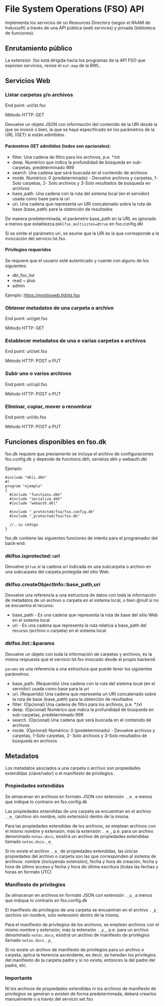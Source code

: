 # File System Operations (FSO) API

Implementa los servicios de un Resources Directory (según el RAAM de Induxsoft) a través de una API pública (web services) y
privada (biblioteca de funciones).

## Enrutamiento público
La extensión .fso está dirigida hacia los programas de la API FSO que exponen servicios, revise el ```ext.map``` de la BWL.

## Servicios Web

### Listar carpetas y/o archivos
End point: uri/lst.fso

Método HTTP: GET

Devuelve un objeto JSON con información del contenido de la URI desde la que se invocó o bien,
la que se haya especificado en los parámetros de la URL (GET) si están admitidos.

#### Parámetros GET admitidos (todos son opcionales):
* filter. Una cadena de filtro para los archivos, p.e. *.txt
* deep. Numérico que indica la profundidad de búsqueda en sub-carpetas, predeterminado 999 
* search. Una cadena que será buscada en el contenido de archivos
* mode. Numérico: 0 (predeterminado) - Devuelve archivos y carpetas, 1-Solo carpetas, 2- Solo archivos y 3-Solo resultados de búsqueda en archivos
* base_path. Una cadena con la ruta del sistema local (en el servidor) usada como base para la uri
* uri. Una cadena que representa un URI concatenado sobre la ruta de base (base_path) para la obtención de resultados

De manera predeterminada, el parámetro base_path en la URL es ignorado a menos que establezca ```@dklfso_multisites=@true``` en fso.config.dkl

Si se omite el parámetro uri, se asume que la URI es la que corresponde a la invocación del servicio lst.fso.

#### Privilegios requeridos
Se requiere que el usuario esté autenticado y cuente con alguno de los siguientes:

* dkl_fso_list
* read + plus
* admin


Ejemplo:
https://misitioweb.tld/lst.fso

### Obtener metadatos de una carpeta o archivo
End point: uri/get.fso

Método HTTP: GET

### Establecer metadatos de una o varias carpetas o archivos
End point: uri/set.fso

Método HTTP: POST o PUT

### Subir uno o varios archivos
End point: uri/upl.fso

Método HTTP: POST o PUT

### Eliminar, copiar, mover o renombrar
End point: uri/do.fso

Método HTTP: POST o PUT

## Funciones disponibles en fso.dk

fso.dk requiere que previamente se incluya el archivo de configuraciones fso.config.dk y depende de functions.dkh, serialize.dkh y webauth.dkl

Ejemplo:

```
#include "dkli.dkh"
#!
program "ejemplo"
{
  #include "functions.dkh"
  #include "serialize.dkh"
  #include "webauth.dkl"

  #include "_protected/fso/fso.config.dk"
  #include "_protected/fso/fso.dk"

  //..su código
}
```
fso.dk contiene las siguientes funciones de interés para el programador del back-end:

### dklfso.isprotected::uri
Devuelve ```@true``` si la cadena uri indicada es una subcarpeta o archivo en una subcarpeta del carpeta protegida del sitio Web.

### dklfso.createObjectInfo::base_path,uri
Devuelve una referencia a una estructura de datos con toda la información de metadatos de un archivo o carpeta en el sistema local, o bien @null si no se encuentra el recurso.

* base_path - Es una cadena que representa la ruta de base del sitio Web en el sistema local
* uri - Es una cadena que representa la ruta relativa a base_path del recurso (archivo o carpeta) en el sistema local

### dklfso.list::&params
Devuelve un objeto con toda la información de carpetas y archivos, es la misma respuesta que el servicio lst.fso invocado desde el propio backend.

```params``` es una referencia a una estructura que puede tener los siguientes parámetros:

* base_path. (Requerido) Una cadena con la ruta del sistema local (en el servidor) usada como base para la uri
* uri. (Requerido) Una cadena que representa un URI concatenado sobre la ruta de base (base_path) para la obtención de resultados
* filter. (Opcional) Una cadena de filtro para los archivos, p.e. *.txt
* deep. (Opcional) Numérico que indica la profundidad de búsqueda en sub-carpetas, predeterminado 999 
* search. (Opcional) Una cadena que será buscada en el contenido de archivos
* mode. (Opcional) Numérico: 0 (predeterminado) - Devuelve archivos y carpetas, 1-Solo carpetas, 2- Solo archivos y 3-Solo resultados de búsqueda en archivos


## Metadatos
Los metadatos asociados a una carpeta o archivo son propiedades extendidas (clave/valor) o el manifiesto de privilegios.

### Propiedades extendidas
Se almacenan en archivos en formato JSON con extensión ```._m_``` a menos que indique lo contrario en fso.config.dk

Las propiedades extendidas de una carpeta se encuentran en el archivo ```._m_``` (archivo sin nombre, solo extensión) dentro de la misma.

Para las propiedades extendidas de los archivos, se emplean archivos con el mismo nombre y extensión, más la extensión ```._m_```, p.e. para un archivo denominado ```notas.docx```, existirá un archivo de propiedades extendidas llamado ```notas.docx._m_```

Si no existe el archivo ```._m_``` de propiedades extendidas, las únicas propiedades del archivo o carpeta son las que corresponden al sistema de archivos: nombre (incluyendo extensión), fecha y hora de creación, fecha y hora de último acceso y fecha y hora de última escritura (todas las fechas y horas en formato UTC)

### Manifiesto de privilegios
Se almacenan en archivos en formato JSON con extensión ```._p_``` a menos que indique lo contrario en fso.config.dk

El manifiesto de privilegios de una carpeta se encuentran en el archivo ```._p_``` (archivo sin nombre, solo extensión) dentro de la misma.

Para el manifiesto de privilegios de los archivos, se emplean archivos con el mismo nombre y extensión, más la extensión ```._p_```, p.e. para un archivo denominado ```notas.docx```, existirá un archivo de manifiesto de privilegios llamado ```notas.docx._p_```

Si no existe un archivo de manifiesto de privilegios para un archivo o carpeta, aplica la herencia ascendente, es decir, se heredan los privilegios del manifiesto de la carpeta padre y si no existe, entonces la del padre del padre, etc.

### Importante

Ni los archivos de propiedades extendidas ni los archivos de manifiesto de privilegios se generan o existen de forma predeterminada, deberá crearlos manualmente o a través del servicio set.fso 
